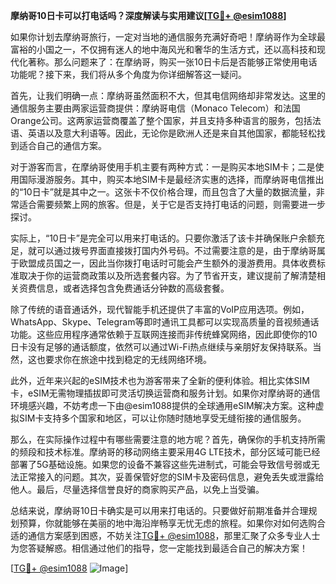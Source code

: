 **摩纳哥10日卡可以打电话吗？深度解读与实用建议[[TG💪+ @esim1088](https://t.me/s/esim1088)]**

如果你计划去摩纳哥旅行，一定对当地的通信服务充满好奇吧！摩纳哥作为全球最富裕的小国之一，不仅拥有迷人的地中海风光和奢华的生活方式，还以高科技和现代化著称。那么问题来了：在摩纳哥，购买一张10日卡后是否能够正常使用电话功能呢？接下来，我们将从多个角度为你详细解答这一疑问。

首先，让我们明确一点：摩纳哥虽然面积不大，但其电信网络却非常发达。这里的通信服务主要由两家运营商提供：摩纳哥电信（Monaco Telecom）和法国Orange公司。这两家运营商覆盖了整个国家，并且支持多种语言的服务，包括法语、英语以及意大利语等。因此，无论你是欧洲人还是来自其他国家，都能轻松找到适合自己的通信方案。

对于游客而言，在摩纳哥使用手机主要有两种方式：一是购买本地SIM卡；二是使用国际漫游服务。其中，购买本地SIM卡是最经济实惠的选择，而摩纳哥电信推出的“10日卡”就是其中之一。这张卡不仅价格合理，而且包含了大量的数据流量，非常适合需要频繁上网的旅客。但是，关于它是否支持打电话的问题，则需要进一步探讨。

实际上，“10日卡”是完全可以用来打电话的。只要你激活了该卡并确保账户余额充足，就可以通过拨号界面直接拨打国内外号码。不过需要注意的是，由于摩纳哥属于欧盟成员国之一，因此当你拨打电话时可能会产生额外的漫游费用。具体收费标准取决于你的运营商政策以及所选套餐内容。为了节省开支，建议提前了解清楚相关资费信息，或者选择包含免费通话分钟数的高级套餐。

除了传统的语音通话外，现代智能手机还提供了丰富的VoIP应用选项。例如，WhatsApp、Skype、Telegram等即时通讯工具都可以实现高质量的音视频通话功能。这些应用程序通常依赖于互联网连接而非传统蜂窝网络，因此即使你的10日卡没有足够的通话额度，依然可以通过Wi-Fi热点继续与亲朋好友保持联系。当然，这也要求你在旅途中找到稳定的无线网络环境。

此外，近年来兴起的eSIM技术也为游客带来了全新的便利体验。相比实体SIM卡，eSIM无需物理插拔即可灵活切换运营商和服务计划。如果你对摩纳哥的通信环境感兴趣，不妨考虑一下由@esim1088提供的全球通用eSIM解决方案。这种虚拟SIM卡支持多个国家和地区，可以让你随时随地享受无缝衔接的通信服务。

那么，在实际操作过程中有哪些需要注意的地方呢？首先，确保你的手机支持所需的频段和技术标准。摩纳哥的移动网络主要采用4G LTE技术，部分区域可能已经部署了5G基础设施。如果您的设备不兼容这些先进制式，可能会导致信号弱或无法正常接入的问题。其次，妥善保管好您的SIM卡及密码信息，避免丢失或泄露给他人。最后，尽量选择信誉良好的商家购买产品，以免上当受骗。

总结来说，摩纳哥10日卡确实是可以用来打电话的。只要做好前期准备并合理规划预算，你就能够在美丽的地中海沿岸畅享无忧无虑的旅程。如果你对如何选购合适的通信方案感到困惑，不妨关注[TG💪+ @esim1088](https://t.me/s/esim1088)，那里汇聚了众多专业人士为您答疑解惑。相信通过他们的指导，您一定能找到最适合自己的解决方案！

[[TG💪+ @esim1088](https://t.me/s/esim1088) ![Image](https://i.postimg.cc/4NQfJmqS/Snipaste-2025-05-13-00-14-12.png)]